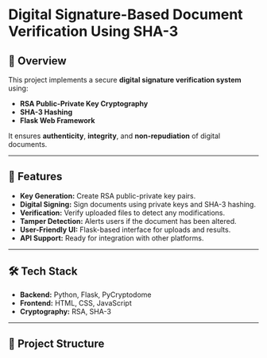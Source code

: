 # Digital Signature-Based Document Verification Using SHA-3

## 📌 Overview
This project implements a secure **digital signature verification system** using:
- **RSA Public-Private Key Cryptography**
- **SHA-3 Hashing**
- **Flask Web Framework**

It ensures **authenticity**, **integrity**, and **non-repudiation** of digital documents.

---

## 🚀 Features
- **Key Generation:** Create RSA public-private key pairs.
- **Digital Signing:** Sign documents using private keys and SHA-3 hashing.
- **Verification:** Verify uploaded files to detect any modifications.
- **Tamper Detection:** Alerts users if the document has been altered.
- **User-Friendly UI:** Flask-based interface for uploads and results.
- **API Support:** Ready for integration with other platforms.

---

## 🛠️ Tech Stack
- **Backend:** Python, Flask, PyCryptodome
- **Frontend:** HTML, CSS, JavaScript
- **Cryptography:** RSA, SHA-3

---

## 📂 Project Structure

